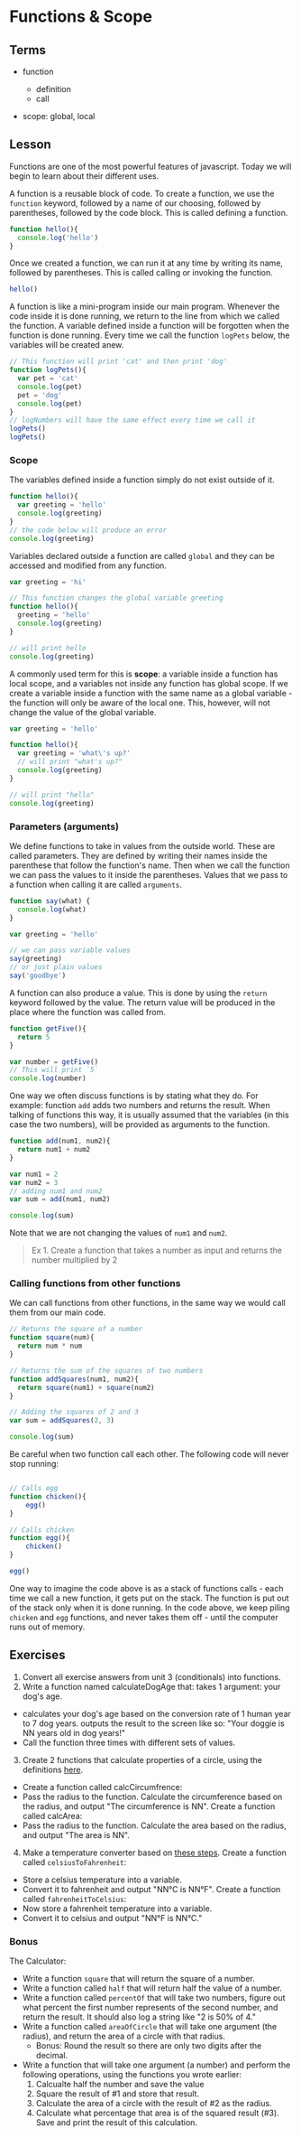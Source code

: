 # Functions & Scope

## Terms

* function
  * definition
  * call

* scope: global, local

## Lesson

Functions are one of the most powerful features of javascript. Today we will begin to learn about their different uses.

A function is a reusable block of code. To create a function, we use the `function` keyword, followed by a name of our choosing, followed by parentheses, followed by the code block.
This is called defining a function.

```js
function hello(){
  console.log('hello')
}
```

Once we created a function, we can run it at any time by writing its name, followed by parentheses. This is called calling or invoking the function.

```js
hello()
```

A function is like a mini-program inside our main program. Whenever the code inside it is done running, we return to the line from which we called the function. A variable defined inside a function will be forgotten when the function is done running. Every time we call the function `logPets` below, the variables will be created anew.

```js
// This function will print 'cat' and then print 'dog'
function logPets(){
  var pet = 'cat'
  console.log(pet)
  pet = 'dog'
  console.log(pet)
}
// logNumbers will have the same effect every time we call it
logPets()
logPets()
```

### Scope

The variables defined inside a function simply do not exist outside of it.

```js
function hello(){
  var greeting = 'hello'
  console.log(greeting)
}
// the code below will produce an error
console.log(greeting)
```

Variables declared outside a function are called `global` and they can be accessed and modified from any function.

```js
var greeting = 'hi'

// This function changes the global variable greeting
function hello(){
  greeting = 'hello'
  console.log(greeting)
}

// will print hello
console.log(greeting)
```

A commonly used term for this is **scope**: a variable inside a function has local scope, and a variables not inside any function has global scope. If we create a variable inside a function with the same name as a global variable - the function will only be aware of the local one. This, however, will not change the value of the global variable.

```js
var greeting = 'hello'

function hello(){
  var greeting = 'what\'s up?'
  // will print "what's up?"
  console.log(greeting)
}

// will print "hello"
console.log(greeting)
```

### Parameters (arguments)

We define functions to take in values from the outside world. These are called parameters. They are defined by writing their names inside the parenthese that follow the function's name. Then when we call the function we can pass the values to it inside the parentheses. Values that we pass to a function when calling it are called `arguments`.

```js
function say(what) {
  console.log(what)
}

var greeting = 'hello'

// we can pass variable values
say(greeting)
// or just plain values
say('goodbye')
```

A function can also produce a value. This is done by using the `return` keyword followed by the value. The return value will be produced in the place where the function was called from.

```js
function getFive(){
  return 5
}

var number = getFive()
// This will print `5`
console.log(number)
```

One way we often discuss functions is by stating what they do. For example: function `add` adds two numbers and returns the result. When talking of functions this way, it is usually assumed that the variables (in this case the two numbers), will be provided as arguments to the function.

```js
function add(num1, num2){
  return num1 + num2
}

var num1 = 2
var num2 = 3
// adding num1 and num2
var sum = add(num1, num2)

console.log(sum)
```

Note that we are not changing the values of `num1` and `num2`.

> Ex 1. Create a function that takes a number as input and returns the number multiplied by 2

### Calling functions from other functions

We can call functions from other functions, in the same way we would call them from our main code.

```js
// Returns the square of a number
function square(num){
  return num * num
}

// Returns the sum of the squares of two numbers
function addSquares(num1, num2){
  return square(num1) + square(num2)
}

// Adding the squares of 2 and 3
var sum = addSquares(2, 3)

console.log(sum)
```

Be careful when two function call each other. The following code will never stop running:

```js

// Calls egg
function chicken(){
    egg()
}

// Calls chicken
function egg(){
    chicken()
}

egg()
```

One way to imagine the code above is as a stack of functions calls - each time we call a new function, it gets put on the stack. The function is put out of the stack only when it is done running. In the code above, we keep piling `chicken` and `egg` functions, and never takes them off - until the computer runs out of memory.

## Exercises

1. Convert all exercise answers from unit 3 (conditionals) into functions.
2. Write a function named calculateDogAge that:
takes 1 argument: your dog's age.
* calculates your dog's age based on the conversion rate of 1 human year to 7 dog years.
outputs the result to the screen like so: "Your doggie is NN years old in dog years!"
* Call the function three times with different sets of values.

3. Create 2 functions that calculate properties of a circle, using the definitions [here](http://math2.org/math/geometry/circles.htm).
* Create a function called calcCircumfrence:
* Pass the radius to the function.
Calculate the circumference based on the radius, and output "The circumference is NN".
Create a function called calcArea:
* Pass the radius to the function.
Calculate the area based on the radius, and output "The area is NN".
4. Make a temperature converter based on [these steps](http://www.mathsisfun.com/temperature-conversion.html).
Create a function called `celsiusToFahrenheit`:
* Store a celsius temperature into a variable.
* Convert it to fahrenheit and output "NN°C is NN°F".
Create a function called `fahrenheitToCelsius`:
* Now store a fahrenheit temperature into a variable.
* Convert it to celsius and output "NN°F is NN°C."

### Bonus

The Calculator:
* Write a function `square` that will return the square of a number.
* Write a function called `half` that will return half the value of a number.
* Write a function called `percentOf` that will take two numbers, figure out what percent the first number represents of the second number, and return the result. It should also log a string like "2 is 50% of 4."
* Write a function called `areaOfCircle` that will take one argument (the radius), and return the area of a circle with that radius.
  * Bonus: Round the result so there are only two digits after the decimal.
* Write a function that will take one argument (a number) and perform the following operations, using the functions you wrote earlier:
  1. Calcualte half the number and save the value
  2. Square the result of #1 and store that result.
  3. Calculate the area of a circle with the result of #2 as the radius.
  4. Calculate what percentage that area is of the squared result (#3). Save and print the result of this calculation.